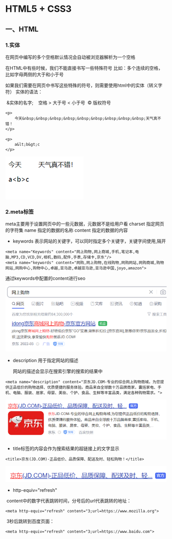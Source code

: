 # HTML5 + CSS3

## 一、HTML

### 1.实体

在网页中编写的多个空格默认情况会自动被浏览器解析为一个空格

在HTML中有些时候，我们不能直接书写一些特殊符号
    比如：多个连续的空格，比如字母两侧的大于和小于号

如果我们需要在网页中书写这些特殊的符号，则需要使用html中的实体（转义字符）
实体的语法：

​	&实体的名字;
​	    &nbsp; 空格
   	 &gt; 大于号
   	 &lt; 小于号
​    	&copy; 版权符号

```
<p>
    今天&nbsp;&nbsp;&nbsp;&nbsp;&nbsp;&nbsp;&nbsp;&nbsp;&nbsp;天气真不错！
</p>

<p>
    a&lt;b&gt;c
</p>
```

![实体](https://raw.githubusercontent.com/weixiaoyun/Images/html-%2B-css/%E5%AE%9E%E4%BD%93.png)

### 2.meta标签

meta主要用于设置网页中的一些元数据，元数据不是给用户看
    charset 指定网页的字符集
    name 指定的数据的名称
    content 指定的数据的内容

-  keywords 表示网站的关键字，可以同时指定多个关键字，关键字间使用,隔开

```
<meta name="Keywords" content="网上购物,网上商城,手机,笔记本,电脑,MP3,CD,VCD,DV,相机,数码,配件,手表,存储卡,京东"/>
<meta name="keywords" content="网购,网上购物,在线购物,网购网站,网购商城,购物网站,网购中心,购物中心,卓越,亚马逊,卓越亚马逊,亚马逊中国,joyo,amazon">
```

通过keywords中配置的content进行seo

![关键字content](https://raw.githubusercontent.com/weixiaoyun/Images/html-%2B-css/%E5%85%B3%E9%94%AE%E5%AD%97content.png)

- description 用于指定网站的描述

  网站的描述会显示在搜索引擎的搜索的结果中

```
<meta name="description" content="京东JD.COM-专业的综合网上购物商城，为您提供正品低价的购物选择、优质便捷的服务体验。商品来自全球数十万品牌商家，囊括家电、手机、电脑、服装、居家、母婴、美妆、个护、食品、生鲜等丰富品类，满足各种购物需求。">
```

![关键字description](https://raw.githubusercontent.com/weixiaoyun/Images/html-%2B-css/%E5%85%B3%E9%94%AE%E5%AD%97description.png)

- title标签的内容会作为搜索结果的超链接上的文字显示

```
<title>京东(JD.COM)-正品低价、品质保障、配送及时、轻松购物！</title>
```

![title标签](https://raw.githubusercontent.com/weixiaoyun/Images/html-%2B-css/title%E6%A0%87%E7%AD%BE.png)

- http-equiv="refresh"

​	content中的数字代表跳转时间，分号后的url代表跳转的地址：

```
<meta http-equiv="refresh" content="3;url=https://www.mozilla.org">
```

​	3秒后跳转到百度页面：

```
<meta http-equiv="refresh" content="3;url=https://www.baidu.com">
```
